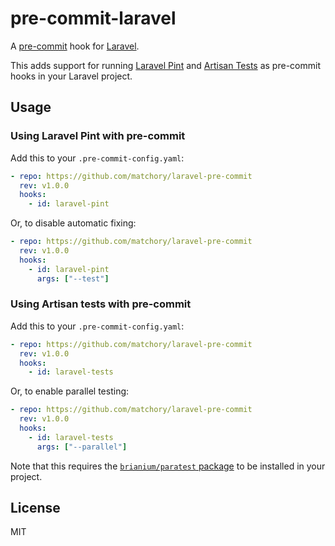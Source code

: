 pre-commit-laravel
==================
A [pre-commit](https://pre-commit.com/) hook for [Laravel](https://laravel.com/).

This adds support for running [Laravel Pint](https://laravel.com/docs/10.x/pint) and 
[Artisan Tests](https://laravel.com/docs/10.x/testing#running-tests) as pre-commit hooks in your Laravel project. 

Usage
-----

### Using Laravel Pint with pre-commit
Add this to your `.pre-commit-config.yaml`:

```yaml
- repo: https://github.com/matchory/laravel-pre-commit
  rev: v1.0.0
  hooks:
    - id: laravel-pint
```

Or, to disable automatic fixing:
```yaml
- repo: https://github.com/matchory/laravel-pre-commit
  rev: v1.0.0
  hooks:
    - id: laravel-pint
      args: ["--test"]
```

### Using Artisan tests with pre-commit
Add this to your `.pre-commit-config.yaml`:

```yaml
- repo: https://github.com/matchory/laravel-pre-commit
  rev: v1.0.0
  hooks:
    - id: laravel-tests
```

Or, to enable parallel testing:
```yaml
- repo: https://github.com/matchory/laravel-pre-commit
  rev: v1.0.0
  hooks:
    - id: laravel-tests
      args: ["--parallel"]
```
Note that this requires the [`brianium/paratest` package](https://packagist.org/packages/brianium/paratest) to be 
installed in your project.

License
-------
MIT
